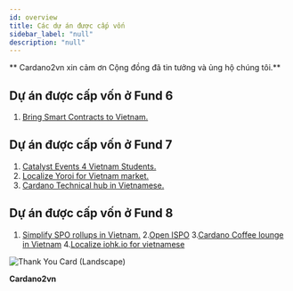 ```yaml
---
id: overview
title: Các dự án được cấp vốn
sidebar_label: "null"
description: "null"
--- 
```

** Cardano2vn xin cảm ơn Cộng đồng đã tin tưởng và ủng hộ chúng tôi.**

## Dự án được cấp vốn ở Fund 6
1. [Bring Smart Contracts to Vietnam.](https://cardano.ideascale.com/c/idea/365570)

## Dự án được cấp vốn ở Fund 7
1. [Catalyst Events 4 Vietnam Students.](https://cardano.ideascale.com/a/dtd/Catalyst-Events-4-Vietnam-Students/382615-48088)
2. [Localize Yoroi for Vietnam market.](https://cardano.ideascale.com/a/dtd/Localize-Yoroi-for-Vietnam-market/382591-48088)
3. [Cardano Technical hub in Vietnamese.](https://cardano.ideascale.com/a/dtd/Cardano-Technical-hub-in-Vietnamese/382651-48088)

## Dự án được cấp vốn ở Fund 8
1. [Simplify SPO rollups in Vietnam.](https://cardano.ideascale.com/c/idea/399806)
2.[Open ISPO](https://cardano.ideascale.com/c/idea/403106)
3.[Cardano Coffee lounge in Vietnam](https://cardano.ideascale.com/c/idea/398359)
4.[Localize iohk.io for vietnamese](https://cardano.ideascale.com/c/idea/401887)

![Thank You Card (Landscape)](https://user-images.githubusercontent.com/34856010/163514635-a8fbf5f9-7bf3-4810-81d8-21c66658ea72.png)

**Cardano2vn**
